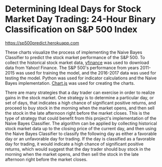 
# Determining Ideal Days for Stock Market Day Trading: 24-Hour Binary Classification on S&P 500 Index

https://sp500predict.herokuapp.com

These charts visualize the process of implementing the Naive Bayes Classifier to predict the stock market performance of the S&P 500. To collect the historical stock market data, [yfinance](https://github.com/ranaroussi/yfinance) was used to download data from Yahoo! Finance. The S&P 500's performance from years 2011-2015 was used for training the model, and the 2016-2017 data was used for testing the model. Python was used for indicator calculations and the Naive Bayes implementation. [Chart.js](https://www.chartjs.org) was used for creating the charts.

There are many strategies that a day trader can exercise in order to realize gains in the stock market. One strategy is to determine a particular day, or set of days, that indicates a high chance of significant positive returns, and proceed to buy stock in the morning when the market opens, and then sell the stock in the late afternoon right before the market closes. This is the type of strategy that could benefit from this project's implementation of the Naive Bayes Classifier. The algorithm can be applied by collecting historical stock market data up to the closing price of the current day, and then using the Naive Bayes Classifier to classify the following day as either a favorable day or an unfavorable day for trading. If the day is classified as a favorable day for trading, it would indicate a high chance of significant positive returns, which would suggest that the day trader should buy stock in the morning when the market opens, and then sell the stock in the late afternoon right before the market closes.
